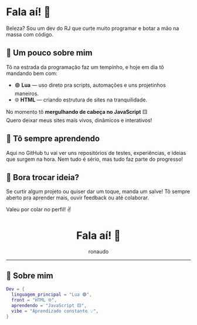 # Fala aí! 👋

Beleza? Sou um dev do RJ que curte muito programar e botar a mão na massa com código.

## 🧠 Um pouco sobre mim

Tô na estrada da programação faz um tempinho, e hoje em dia tô mandando bem com:

- 🟣 **Lua** — uso direto pra scripts, automações e uns projetinhos maneiros.
- 🌐 **HTML** — criando estrutura de sites na tranquilidade.

No momento tô **mergulhando de cabeça no JavaScript** 🟨  
Quero deixar meus sites mais vivos, dinâmicos e interativos!

## 🚀 Tô sempre aprendendo

Aqui no GitHub tu vai ver uns repositórios de testes, experiências, e ideias que surgem na hora. Nem tudo é sério, mas tudo faz parte do progresso!

## 🤝 Bora trocar ideia?

Se curtir algum projeto ou quiser dar um toque, manda um salve! Tô sempre aberto pra aprender mais, ouvir feedback ou até colaborar.

Valeu por colar no perfil! ✌️
<h1 align="center">Fala aí! 👋</h1>

<p align="center">
 ronaudo
</p>

---

## 🧠 Sobre mim

```lua
Dev = {
  linguagem_principal = "Lua 🟣",
  front = "HTML 🌐",
  aprendendo = "JavaScript 🟨",
  vibe = "Aprendizado constante 💡",
}

